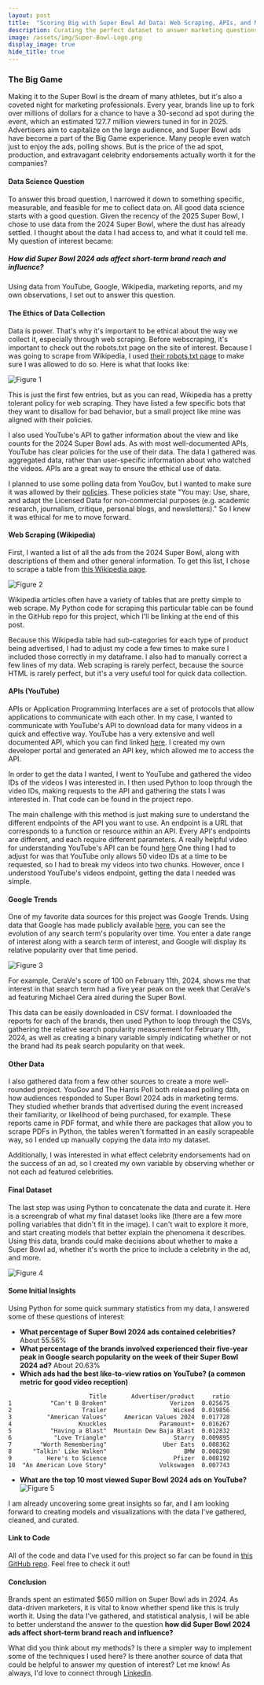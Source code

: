 ```yaml
---
layout: post
title:  "Scoring Big with Super Bowl Ad Data: Web Scraping, APIs, and More!"
description: Curating the perfect dataset to answer marketing questions doesn't have to be complicated. In this post, I'll let you in on the techniques I used to create my Super Bowl Ad dataset.
image: /assets/img/Super-Bowl-Logo.png
display_image: true
hide_title: true
---
```

### The Big Game

Making it to the Super Bowl is the dream of many athletes, but it's also a coveted night for marketing professionals. Every year, brands line up to fork over millions of dollars for a chance to have a 30-second ad spot during the event, which an estimated 127.7 million viewers tuned in for in 2025. Advertisers aim to capitalize on the large audience, and Super Bowl ads have become a part of the Big Game experience. Many people even watch just to enjoy the ads, polling shows. But is the price of the ad spot, production, and extravagant celebrity endorsements actually worth it for the companies?

#### Data Science Question

To answer this broad question, I narrowed it down to something specific, measurable, and feasible for me to collect data on. All good data science starts with a good question. Given the recency of the 2025 Super Bowl, I chose to use data from the 2024 Super Bowl, where the dust has already settled. I thought about the data I had access to, and what it could tell me. My question of interest became:

##### How did Super Bowl 2024 ads affect short-term brand reach and influence?

Using data from YouTube, Google, Wikipedia, marketing reports, and my own observations, I set out to answer this question.

#### The Ethics of Data Collection

Data is power. That's why it's important to be ethical about the way we collect it, especially through web scraping. Before webscraping, it's important to check out the robots.txt page on the site of interest. Because I was going to scrape from Wikipedia, I used [their robots.txt page](https://en.wikipedia.org/robots.txt) to make sure I was allowed to do so. Here is what that looks like:

![Figure 1](https://sofiadscribner.github.io/insights-unlocked-blog/assets/img/robots.png)

This is just the first few entries, but as you can read, Wikipedia has a pretty tolerant policy for web scraping. They have listed a few specific bots that they want to disallow for bad behavior, but a small project like mine was aligned with their policies.

I also used YouTube's API to gather information about the view and like counts for the 2024 Super Bowl ads. As with most well-documented APIs, YouTube has clear policies for the use of their data. The data I gathered was aggregated data, rather than user-specific information about who watched the videos. APIs are a great way to ensure the ethical use of data.

I planned to use some polling data from YouGov, but I wanted to make sure it was allowed by their [policies](https://business.yougov.com/public-data-license). These policies state "You may: Use, share, and adapt the Licensed Data for non-commercial purposes (e.g. academic research, journalism, critique, personal blogs, and newsletters)." So I knew it was ethical for me to move forward.

#### Web Scraping (Wikipedia)

First, I wanted a list of all the ads from the 2024 Super Bowl, along with descriptions of them and other general information. To get this list, I chose to scrape a table from [this Wikipedia page](https://en.wikipedia.org/wiki/List_of_Super_Bowl_commercials). 

![Figure 2](https://sofiadscribner.github.io/insights-unlocked-blog/assets/img/wikipedia.png)

Wikipedia articles often have a variety of tables that are pretty simple to web scrape. My Python code for scraping this particular table can be found in the GitHub repo for this project, which I'll be linking at the end of this post. 

Because this Wikipedia table had sub-categories for each type of product being advertised, I had to adjust my code a few times to make sure I included those correctly in my dataframe. I also had to manually correct a few lines of my data. Web scraping is rarely perfect, because the source HTML is rarely perfect, but it's a very useful tool for quick data collection.

#### APIs (YouTube)

APIs or Application Programming Interfaces are a set of protocols that allow applications to communicate with each other. In my case, I wanted to communicate with YouTube's API to download data for many videos in a quick and effective way. YouTube has a very extensive and well documented API, which you can find linked [here](https://developers.google.com/youtube/v3/docs/). I created my own developer portal and generated an API key, which allowed me to access the API.

In order to get the data I wanted, I went to YouTube and gathered the video IDs of the videos I was interested in. I then used Python to loop through the video IDs, making requests to the API and gathering the stats I was interested in. That code can be found in the project repo.

The main challenge with this method is just making sure to understand the different endpoints of the API you want to use. An endpoint is a URL that corresponds to a function or resource within an API. Every API's endpoints are different, and each require different parameters. A really helpful video for understanding YouTube's API can be found [here](https://youtu.be/D56_Cx36oGY?si=em14cpnwbhVNsQjj) One thing I had to adjust for was that YouTube only allows 50 video IDs at a time to be requested, so I had to break my videos into two chunks. However, once I understood YouTube's videos endpoint, getting the data I needed was simple.

#### Google Trends

One of my favorite data sources for this project was Google Trends. Using data that Google has made publicly available [here](https://trends.google.com/trends/), you can see the evolution of any search term's popularity over time. You enter a date range of interest along with a search term of interest, and Google will display its relative popularity over that time period.

![Figure 3](https://sofiadscribner.github.io/insights-unlocked-blog/assets/img/google.png)

For example, CeraVe's score of 100 on February 11th, 2024, shows me that interest in that search term had a five year peak on the week that CeraVe's ad featuring Michael Cera aired during the Super Bowl.

This data can be easily downloaded in CSV format. I downloaded the reports for each of the brands, then used Python to loop through the CSVs, gathering the relative search popularity measurement for February 11th, 2024, as well as creating a binary variable simply indicating whether or not the brand had its peak search popularity on that week.

#### Other Data

I also gathered data from a few other sources to create a more well-rounded project. YouGov and The Harris Poll both released polling data on how audiences responded to Super Bowl 2024 ads in marketing terms. They studied whether brands that advertised during the event increased their familiarity, or likelihood of being purchased, for example. These reports came in PDF format, and while there are packages that allow you to scrape PDFs in Python, the tables weren't formatted in an easily scrapeable way, so I ended up manually copying the data into my dataset. 
 
Additionally, I was interested in what effect celebrity endorsements had on the success of an ad, so I created my own variable by observing whether or not each ad featured celebrities.

#### Final Dataset

The last step was using Python to concatenate the data and curate it. Here is a screengrab of what my final dataset looks like (there are a few more polling variables that didn't fit in the image). I can't wait to explore it more, and start creating models that better explain the phenomena it describes. Using this data, brands could make decisions about whether to make a Super Bowl ad, whether it's worth the price to include a celebrity in the ad, and more.

![Figure 4](https://sofiadscribner.github.io/insights-unlocked-blog/assets/img/df.png)

#### Some Initial Insights

Using Python for some quick summary statistics from my data, I answered some of these questions of interest:

- **What percentage of Super Bowl 2024 ads contained celebrities?** About 55.56%
- **What percentage of the brands involved experienced their five-year peak in Google search popularity on the week of their Super Bowl 2024 ad?** About 20.63%
- **Which ads had the best like-to-view ratios on YouTube? (a common metric for good video reception)**
```
                       Title       Advertiser/product     ratio
1           "Can't B Broken"                  Verizon  0.025675
2                    Trailer                   Wicked  0.019856
3          "American Values"     American Values 2024  0.017728
4                   Knuckles               Paramount+  0.016267
5           "Having a Blast"  Mountain Dew Baja Blast  0.012832
6            "Love Triangle"                   Starry  0.009895
7        "Worth Remembering"                Uber Eats  0.008362
8      "Talkin' Like Walken"                      BMW  0.008290
9          Here's to Science                   Pfizer  0.008192
10  "An American Love Story"               Volkswagen  0.007743
```
- **What are the top 10 most viewed Super Bowl 2024 ads on YouTube?**
![Figure 5](https://sofiadscribner.github.io/insights-unlocked-blog/assets/img/youtube_top_ten.png)

I am already uncovering some great insights so far, and I am looking forward to creating models and visualizations with the data I've gathered, cleaned, and curated.

#### Link to Code

All of the code and data I've used for this project so far can be found in [this GitHub repo](https://github.com/sofiadscribner/Super_Bowl_Project). Feel free to check it out!

#### Conclusion

Brands spent an estimated $650 million on Super Bowl ads in 2024. As data-driven marketers, it is vital to know whether spend like this is truly worth it. Using the data I've gathered, and statistical analysis, I will be able to better understand the answer to the question **how did Super Bowl 2024 ads affect short-term brand reach and influence?**

What did you think about my methods? Is there a simpler way to implement some of the techniques I used here? Is there another source of data that could be helpful to answer my question of interest? Let me know! As always, I'd love to connect through [LinkedIn](https://www.linkedin.com/in/sofia-scribner/).